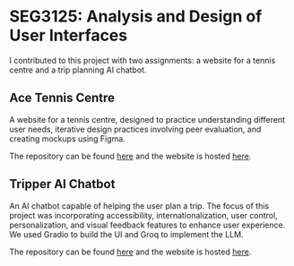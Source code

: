 # SEG3125: Analysis and  Design of User Interfaces 

I contributed to this project with two assignments: a website for a tennis centre and a trip planning AI chatbot.

## Ace Tennis Centre
A website for a tennis centre, designed to practice understanding different user needs, iterative design practices involving peer evaluation, and creating mockups using Figma. 

The repository can be found [here](https://github.com/ace895/Ace_Tennis_Center) and the website is hosted [here](https://ace895.github.io/Ace_Tennis_Center/index.html).


## Tripper AI Chatbot

An AI chatbot capable of helping the user plan a trip. The focus of this project was incorporating accessibility, internationalization, user control, personalization, and visual feedback features to enhance user experience. We used Gradio to build the UI and Groq to implement the LLM.

The repository can be found [here](https://github.com/RecklessSnips/SEG3125) and the website is hosted [here](https://huggingface.co/spaces/Ace895/Tripper_Travel_Planner_Assistant).

